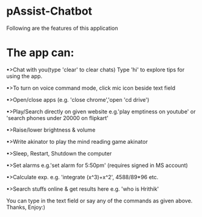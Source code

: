 # pAssist-Chatbot
Following are the features of this application

# The app can: 
•>Chat with you(type 'clear' to clear chats)
  Type 'hi' to explore tips for using the app.

•>To turn on voice command mode, click mic icon beside text field

•>Open/close apps (e.g. 'close chrome','open 'cd drive')

•>Play/Search directly on given website e.g.'play emptiness on youtube'
			     or 'search phones under 20000 on flipkart'

•>Raise/lower brightness & volume

•>Write akinator to play the mind reading game akinator

•>Sleep, Restart, Shutdown the computer

•>Set alarms e.g.'set alarm for 5:50pm' (requires signed in MS account)

•>Calculate exp. e.g. 'integrate (x^3)+x^2', 4588/89*96 etc.

•>Search stuffs online & get results here e.g. 'who is Hrithik'

You can type in the text field or say any of the commands as given above.
Thanks, Enjoy:)
